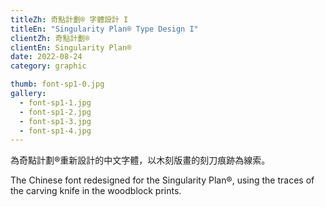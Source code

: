 ```yaml
---
titleZh: 奇點計劃® 字體設計 I
titleEn: "Singularity Plan® Type Design I"
clientZh: 奇點計劃®
clientEn: Singularity Plan®
date: 2022-08-24
category: graphic

thumb: font-sp1-0.jpg
gallery:
  - font-sp1-1.jpg
  - font-sp1-2.jpg
  - font-sp1-3.jpg
  - font-sp1-4.jpg
---
```


為奇點計劃®重新設計的中文字體，以木刻版畫的刻刀痕跡為線索。

<!-- lang -->

The Chinese font redesigned for the Singularity Plan®, using the traces of the carving knife in the woodblock prints.

